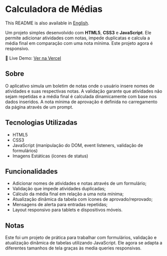 <h1>Calculadora de Médias</h1>
<p>
    This README is also available in <a href="./README.md">English</a>.
</p>
<p>
    Um projeto simples desenvolvido com
    <strong>HTML5</strong>, <strong>CSS3</strong> e
    <strong>JavaScript</strong>.
    Ele permite adicionar atividades com notas, impede duplicatas
    e calcula a média final em comparação com uma nota mínima.
    Este projeto agora é responsivo.
</p>
<p>
    🔗 Live Demo: <a href="https://grade-average-calculator-asrdrgm.vercel.app/" target="_blank">Ver na Vercel</a>
</p>
<h2>Sobre</h2>
<p>
    O aplicativo simula um boletim de notas onde o usuário insere
    nomes de atividades e suas respectivas notas.
    A validação garante que atividades não sejam repetidas e a média final
    é calculada dinamicamente com base nos dados inseridos.
    A nota mínima de aprovação é definida no carregamento da página
    através de um prompt.
</p>
<h2>Tecnologias Utilizadas</h2>
<ul>
    <li>HTML5</li>
    <li>CSS3</li>
    <li>JavaScript (manipulação do DOM, event listeners, validação de formulários)</li>
    <li>Imagens Estáticas (ícones de status)</li>
</ul>
<h2>Funcionalidades</h2>
<ul>
    <li>Adicionar nomes de atividades e notas através de um formulário;</li>
    <li>Validação que impede atividades duplicadas;</li>
    <li>Cálculo da média final em relação a uma nota mínima;</li>
    <li>Atualização dinâmica da tabela com ícones de aprovado/reprovado;</li>
    <li>Mensagens de alerta para entradas repetidas;</li>
    <li>Layout responsivo para tablets e dispositivos móveis.</li>
</ul>
<h2>Notas</h2>
<p>
    Este foi um projeto de prática para trabalhar com formulários, validação
    e atualização dinâmica de tabelas utilizando JavaScript.
    Ele agora se adapta a diferentes tamanhos de tela graças às media queries responsivas.
</p>
